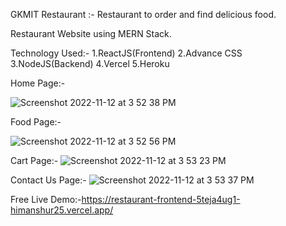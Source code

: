 GKMIT Restaurant :- Restaurant to order and find delicious food.

Restaurant Website using MERN Stack.

Technology Used:-
1.ReactJS(Frontend)
2.Advance CSS
3.NodeJS(Backend)
4.Vercel
5.Heroku

Home Page:-

![Screenshot 2022-11-12 at 3 52 38 PM](https://user-images.githubusercontent.com/114575434/215434030-bdbdbb0a-3825-4a63-891f-017d0e79cb58.png)


Food Page:-


![Screenshot 2022-11-12 at 3 52 56 PM](https://user-images.githubusercontent.com/114575434/215434166-7c62e6ed-0cbe-4cba-bb24-9f7d898f7035.png)


Cart Page:-
![Screenshot 2022-11-12 at 3 53 23 PM](https://user-images.githubusercontent.com/114575434/215434212-0c1cfffa-0693-4e1b-a5b0-d76e758e25b7.png)


Contact Us Page:-
![Screenshot 2022-11-12 at 3 53 37 PM](https://user-images.githubusercontent.com/114575434/215434312-96e29da1-8491-4f27-8853-f87bc7f2d713.png)



Free Live Demo:-https://restaurant-frontend-5teja4ug1-himanshur25.vercel.app/
